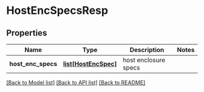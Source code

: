 # HostEncSpecsResp

## Properties
Name | Type | Description | Notes
------------ | ------------- | ------------- | -------------
**host_enc_specs** | [**list[HostEncSpec]**](HostEncSpec.md) | host enclosure specs | 

[[Back to Model list]](../README.md#documentation-for-models) [[Back to API list]](../README.md#documentation-for-api-endpoints) [[Back to README]](../README.md)


